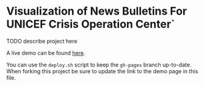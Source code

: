 # Visualization of News Bulletins For UNICEF Crisis Operation Center`

TODO describe project here

A live demo can be found [here](http://NYU-CS6313-Projects.github.io/sp2015-group16/).

You can use the `deploy.sh` script to keep the `gh-pages` branch up-to-date.
When forking this project be sure to update the link to the demo page in this file.
